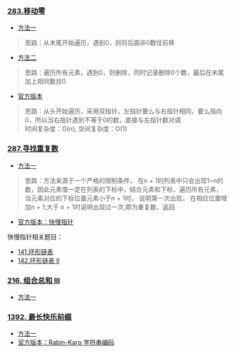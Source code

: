 ### [283.移动零](https://leetcode-cn.com/problems/move-zeroes/)
* [方法一](https://github.com/kavin525zhang/leetcode/blob/main/source_code/283.%E7%A7%BB%E5%8A%A8%E9%9B%B6/mine_v1.py)
> 思路：从末尾开始遍历，遇到0，则将后面非0数往前移
* [方法二](https://github.com/kavin525zhang/leetcode/blob/main/source_code/283.%E7%A7%BB%E5%8A%A8%E9%9B%B6/mine_v2.py)
> 思路：遍历所有元素，遇到0，则删除，同时记录删除0个数，最后在末尾加上相同数目0
* [官方版本](https://github.com/kavin525zhang/leetcode/blob/main/source_code/283.%E7%A7%BB%E5%8A%A8%E9%9B%B6/sota.py)
> 思路：从头开始遍历，采用双指针，左指针要么与右指针相同，要么指向0，所以当右指针遇到不等于0的数，直接与左指针数对调      
> 时间复杂度：O(n), 空间复杂度：O(1)

### [287.寻找重复数](https://leetcode-cn.com/problems/find-the-duplicate-number/)
* [方法一](https://github.com/kavin525zhang/leetcode/tree/main/source_code/287.寻找重复数/mine_v1.py)
> 思路：方法来源于一个严格的限制条件， 在n + 1的列表中只会出现1~n的数，因此元素值一定在列表的下标中，结合元素和下标，遍历所有元素， 当元素对应的下标位置元素小于n + 1时， 说明第一次出现， 在相应位置增加n + 1,大于 n + 1时说明出现过一次,即为重复数，返回
* [官方版本：快慢指针](https://github.com/kavin525zhang/leetcode/tree/main/source_code/287.寻找重复数/sota_v1.py)

快慢指针相关题目：

* [141.环形链表](https://leetcode-cn.com/problems/linked-list-cycle/)
* [142.环形链表 II](https://leetcode-cn.com/problems/linked-list-cycle-ii/)

### [216. 组合总和 III](https://leetcode-cn.com/problems/combination-sum-iii/)
* [方法一](https://github.com/kavin525zhang/leetcode/blob/main/source_code/216.%20%E7%BB%84%E5%90%88%E6%80%BB%E5%92%8C%20III/mine_v1.py)

### [1392. 最长快乐前缀](https://leetcode-cn.com/problems/longest-happy-prefix/)
* [方法一]()
* [官方版本：Rabin-Karp 字符串编码](https://leetcode-cn.com/problems/longest-happy-prefix/solution/zui-chang-kuai-le-qian-zhui-by-leetcode-solution/)
